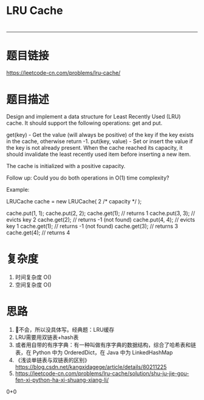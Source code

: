 # LRU Cache
# 
-----------
# 题目链接
https://leetcode-cn.com/problems/lru-cache/

# 题目描述
Design and implement a data structure for Least Recently Used (LRU) cache. It should support the following operations: get and put.

get(key) - Get the value (will always be positive) of the key if the key exists in the cache, otherwise return -1.
put(key, value) - Set or insert the value if the key is not already present. When the cache reached its capacity, it should invalidate the least recently used item before inserting a new item.

The cache is initialized with a positive capacity.

Follow up:
Could you do both operations in O(1) time complexity?

Example:

LRUCache cache = new LRUCache( 2 /* capacity */ );

cache.put(1, 1);
cache.put(2, 2);
cache.get(1);       // returns 1
cache.put(3, 3);    // evicts key 2
cache.get(2);       // returns -1 (not found)
cache.put(4, 4);    // evicts key 1
cache.get(1);       // returns -1 (not found)
cache.get(3);       // returns 3
cache.get(4);       // returns 4

# 复杂度
1. 时间复杂度 O()
2. 空间复杂度 O()

# 思路
1. 🌟不会，所以没具体写。经典题：LRU缓存
2. LRU需要用双链表+hash表
3. 或者用自带的有序字典：有一种叫做有序字典的数据结构，综合了哈希表和链表，在 Python 中为 OrderedDict，在 Java 中为 LinkedHashMap
4. 《浅谈单链表与双链表的区别》 https://blog.csdn.net/kangxidagege/article/details/80211225
5. https://leetcode-cn.com/problems/lru-cache/solution/shu-ju-jie-gou-fen-xi-python-ha-xi-shuang-xiang-li/

0+0